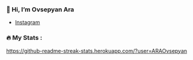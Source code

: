 ### 👋 Hi, I’m Ovsepyan Ara

- [Instagram](https://www.instagram.com/hovsepyan_araik/)

### :fire: My Stats :
https://github-readme-streak-stats.herokuapp.com/?user=ARAOvsepyan


<!---
ARAOvsepyan/ARAOvsepyan is a ✨ special ✨ repository because its `README.md` (this file) appears on your GitHub profile.
You can click the Preview link to take a look at your changes.
--->
